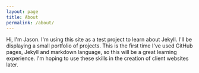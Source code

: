 ```yaml
---
layout: page
title: About
permalink: /about/
---
```


Hi, I'm Jason. I'm using this site as a test project to learn about Jekyll. I'll be displaying a small portfolio of projects. This is the first time I've used GitHub pages, Jekyll and markdown language, so this will be a great learning experience. I'm hoping to use these skills in the creation of client websites later. 


